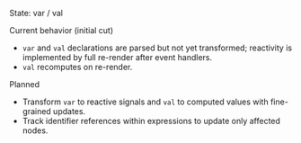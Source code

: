 State: var / val

Current behavior (initial cut)
- `var` and `val` declarations are parsed but not yet transformed; reactivity is implemented by full re-render after event handlers.
- `val` recomputes on re-render.

Planned
- Transform `var` to reactive signals and `val` to computed values with fine-grained updates.
- Track identifier references within expressions to update only affected nodes.

